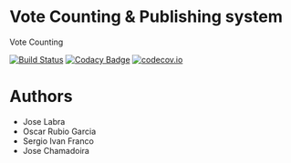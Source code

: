 # Vote Counting & Publishing system

Vote Counting

[![Build Status](https://travis-ci.org/Arquisoft/VoteCounting_i1a.svg?branch=master)](https://travis-ci.org/Arquisoft/VoteCounting_i1a)
[![Codacy Badge](https://api.codacy.com/project/badge/grade/b2b957918a83428d994495d2c51b0c20)](https://www.codacy.com/app/jelabra/VoteCounting_i1a)
[![codecov.io](https://codecov.io/github/Arquisoft/VoteCounting_i1a/coverage.svg?branch=master)](https://codecov.io/github/Arquisoft/VoteCounting_i1a?branch=master)


# Authors

* Jose Labra
* Oscar Rubio Garcia
* Sergio Ivan Franco
* Jose Chamadoira

